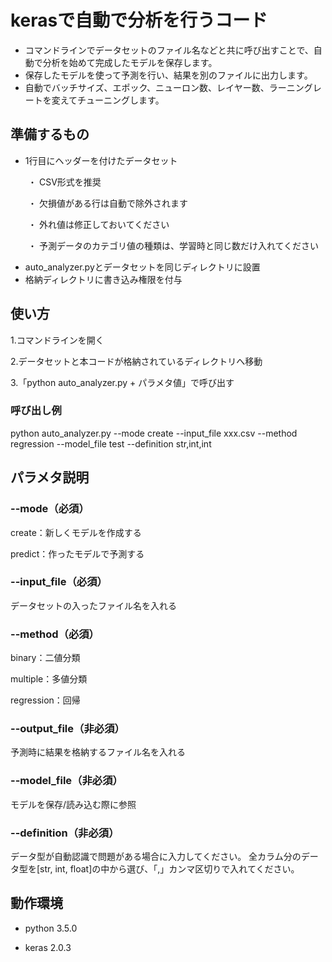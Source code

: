 # kerasで自動で分析を行うコード
- コマンドラインでデータセットのファイル名などと共に呼び出すことで、自動で分析を始めて完成したモデルを保存します。
- 保存したモデルを使って予測を行い、結果を別のファイルに出力します。
- 自動でバッチサイズ、エポック、ニューロン数、レイヤー数、ラーニングレートを変えてチューニングします。

## 準備するもの
- 1行目にヘッダーを付けたデータセット

　　・ CSV形式を推奨

　　・ 欠損値がある行は自動で除外されます

　　・ 外れ値は修正しておいてください
  
　　・ 予測データのカテゴリ値の種類は、学習時と同じ数だけ入れてください

- auto_analyzer.pyとデータセットを同じディレクトリに設置
- 格納ディレクトリに書き込み権限を付与

## 使い方
1.コマンドラインを開く

2.データセットと本コードが格納されているディレクトリへ移動

3.「python auto_analyzer.py + パラメタ値」で呼び出す

### 呼び出し例
python auto_analyzer.py --mode create --input_file xxx.csv --method regression --model_file test --definition str,int,int

## パラメタ説明
### --mode（必須）
create：新しくモデルを作成する

predict：作ったモデルで予測する

### --input_file（必須）
データセットの入ったファイル名を入れる

### --method（必須）
binary：二値分類

multiple：多値分類

regression：回帰

### --output_file（非必須）
予測時に結果を格納するファイル名を入れる

### --model_file（非必須）
モデルを保存/読み込む際に参照

### --definition（非必須）
データ型が自動認識で問題がある場合に入力してください。
全カラム分のデータ型を[str, int, float]の中から選び、「,」カンマ区切りで入れてください。

## 動作環境
- python 3.5.0

- keras 2.0.3
